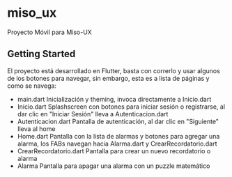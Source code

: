 # miso_ux

Proyecto Móvil para Miso-UX

## Getting Started

El proyecto está desarrollado en Flutter, basta con correrlo y usar algunos de los botones para navegar, sin embargo, esta es a lista de páginas y como se navega:

- main.dart     Inicialización y theming, invoca directamente a Inicio.dart
- Inicio.dart   Splashscreen con botones para iniciar sesión o registrarse, al dar clic en "Iniciar Sesión" lleva a Autenticacion.dart
- Autenticacion.dart   Pantalla de autenticación, al dar clic en "Siguiente" lleva al home
- Home.dart     Pantalla con la lista de alarmas y botones para agregar una alarma, los FABs navegan hacia Alarma.dart y CrearRecordatorio.dart
- CrearRecordatorio.dart   Pantalla para crear un nuevo recordatorio o alarma
- Alarma        Pantalla para apagar una alarma con un puzzle matemático
